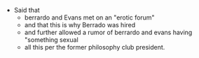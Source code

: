 - Said that
	- berrardo and Evans met on an "erotic forum"
	- and that this is why Berrado was hired
	- and further allowed a rumor of berrardo and evans having "something sexual
	- all this per the former philosophy club president.